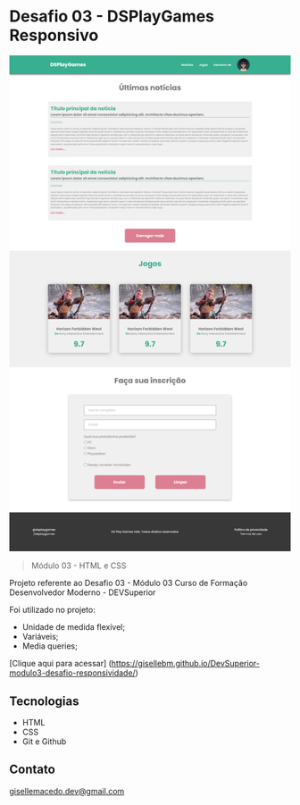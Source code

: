 # Desafio 03 - DSPlayGames Responsivo

![preview](DSPlayGames.png)

> Módulo 03 - HTML e CSS

Projeto referente ao Desafio 03 - Módulo 03
Curso de Formação Desenvolvedor Moderno -
DEVSuperior

Foi utilizado no projeto:

- Unidade de medida flexível;
- Variáveis;
- Media queries;

[Clique aqui para acessar] (https://gisellebm.github.io/DevSuperior-modulo3-desafio-responsividade/)

## Tecnologias

- HTML
- CSS
- Git e Github

## Contato

gisellemacedo.dev@gmail.com
